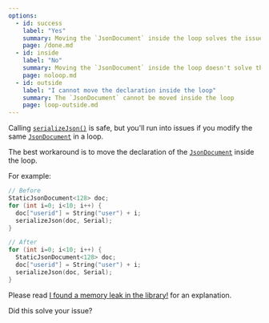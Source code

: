 ```yaml
---
options:
  - id: success
    label: "Yes"
    summary: Moving the `JsonDocument` inside the loop solves the issue
    page: /done.md
  - id: inside
    label: "No"
    summary: Moving the `JsonDocument` inside the loop doesn't solve the issue
    page: noloop.md
  - id: outside
    label: "I cannot move the declaration inside the loop"
    summary: The `JsonDocument` cannot be moved inside the loop
    page: loop-outside.md
---
```


Calling [`serializeJson()`](/v6/api/json/serializejson/) is safe, but you'll run into issues if you modify the same [`JsonDocument`](/v6/api/jsondocument/) in a loop.

The best workaround is to move the declaration of the [`JsonDocument`](/v6/api/jsondocument/) inside the loop.

For example:

```c++
// Before
StaticJsonDocument<128> doc;
for (int i=0; i<10; i++) {
  doc["userid"] = String("user") + i;
  serializeJson(doc, Serial);
}

// After
for (int i=0; i<10; i++) {
  StaticJsonDocument<128> doc;
  doc["userid"] = String("user") + i;
  serializeJson(doc, Serial);
}
```

Please read [I found a memory leak in the library!](/v6/issues/memory-leak/) for an explanation.

Did this solve your issue?